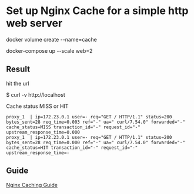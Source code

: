 
# Set up Nginx Cache for a simple http web server

docker volume create --name=cache

docker-compose up --scale web=2

## Result

hit the url

$ curl -v http://localhost

Cache status MISS or HIT

```log
proxy_1  | ip=172.23.0.1 user=- req="GET / HTTP/1.1" status=200 bytes_sent=28 req_time=0.003 ref="-" ua=" curl/7.54.0" forwarded="-" cache_status=MISS transaction_id="-" request_id="-" upstream_response_time=0.000
proxy_1  | ip=172.23.0.1 user=- req="GET / HTTP/1.1" status=200 bytes_sent=28 req_time=0.000 ref="-" ua=" curl/7.54.0" forwarded="-" cache_status=HIT transaction_id="-" request_id="-" upstream_response_time=-
```

## Guide

[Nginx Caching Guide](https://www.nginx.com/blog/nginx-caching-guide/)